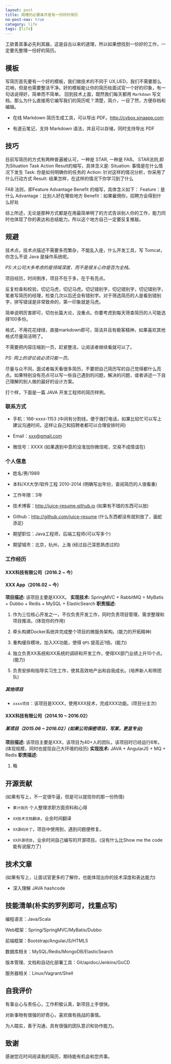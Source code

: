 ```yaml
---
layout: post
title: 跳槽的必要条件是有一份好的简历
no-post-nav: true
category: life
tags: [life]
---
```




工欲善其事必先利其器，这是自古以来的道理，所以如果想找到一份好的工作，一定要先整理一份好的简历。 

## **模板**

写简历首先要有一个好的模板，我们做技术的不同于 UX,UED，我们不需要那么花哨，但是也需要整洁干净。好的模板能让你的简历给面试官一个好的印象，有一句话说得好，简单而不简单。
回到技术上面，既然我们每天都用 `Markdown` 写文档，那么为什么直接用它编写我们的简历呢？清楚，简介，一目了然，方便存档和编辑。

*   在线 Markdown 简历生成工具，可以导出 PDF。http://cvbox.sinaapp.com

*   有道云笔记，支持 Markdown 语法，并且可以存储，同时支持导出 PDF

## **技巧**

目前写简历的方式有两种普遍被认可，一种是 STAR, 一种是 FAB。
STAR法则,即为Situation Task Action Result的缩写，具体含义是:
Situation: 事情是在什么情况下发生
Task: 你是如何明确你的任务的
Action: 针对这样的情况分析，你采用了什么行动方式
Result: 结果怎样，在这样的情况下你学习到了什么

FAB 法则，即Feature Advantage Benefit 的缩写，具体含义如下：
Feature：是什么
Advantage：比别人好在哪些地方
Benefit：如果雇佣你，招聘方会得到什么好处

综上所述，无论是那种方式都是在用最简单明了的方式告诉别人你的工作，能力同时也体现了你的表达和总结能力。所以这个地方自己一定要反复推敲。

## **规避**

技术点，技术点描述不需要多而繁杂，不能乱入座，什么开发工具，写 Tomcat，你怎么不说 Java 是操作系统呢。

_PS:大公司大多考虑的是领域深度，而不是很关心你是否为全栈。_

项目经历，时间倒序，项目不在于多，在于有亮点。

反复检查和校验，切记马虎，切记马虎。切记错别字，切记错别字，切记错别字，笔者写简历的经理，检查几次以后还会有错别字。对于筛选简历的人是看到错别字，拼写错误是非常致命的，第一印象就是马虎。

简单说明厉害即可，切勿长篇大论，没重点。你要考虑到每天筛查简历的人可能选择100多份。

格式，不用花花绿绿，直接markdown即可，简洁并且有极客精神，如果喜欢其他格式尽量简洁明了。

不需要把内容压缩到一页，赶紧整洁，让阅读者继续看就可以了。

_PS: 网上的谬论说必须只能一页。_

尽量与众不同，面试者每天看很多简历，不要把自己简历写的自己觉得都什么亮点。如果特别没有亮点可以写一些自己遇到的问题，解决的问题，或者讲述一下自己理解的别人做的最好的设计方案。

打个样，下面是一篇 JAVA 开发工程师的简历样例。

### **联系方式**

*   手机：186-xxxx-1153 (中间有分割线，便于拨打电话，如果比较忙可以写上建议沟通时间，这样让自己和招聘者都可以合理安排时间)

*   Email：xxx@gmail.com

*   微信号：XXXX (如果遇到中意的没准加你微信呢，交易不成情谊在)

### **个人信息**

*   姓名/男/1989

*   本科/XX大学/软件工程 2010-2014 (明确写出年份，查阅简历的人很看重)

*   工作年限：3年

*   技术博客：http://juice-resume.github.io (如果有不错的东西可以放)

*   Github：http://github.com/juice-resume (什么东西都没有就别放了，画蛇添足)

*   期望职位：Java工程师，后端工程师(可以写多个)

*   期望城市：北京，杭州，上海 (经过自己深思熟虑过的)

### **工作经历**

#### **XXX科技有限公司（2016.2 ~ 今）**

#### **XXX App（2016.02 ~ 今）**

**项目描述:**
该项目主要是XXXX。
**实现技术:**
SpringMVC + RabbitMQ + MyBatis + Dubbo + Redis + MySQL + ElasticSearch
**职责描述:**

1.  作为三位核心开发之一，不仅负责开发工作，同时负责项目管理，需求整理和项目推进。(体现你的作用)

2.  牵头构建Docker系统并完成整个项目的微服务架构。(能力的开拓精神)

3.  重构缓存模块，加入XX功能，使得 `QPS` 提高近1倍。(能力)

4.  独立负责XX系统和XX系统的调研和开发工作，使得XX部门业绩上升10个点。(能力)

5.  负责安排和指导实习生工作，使其高效地产出和自我成长。(培养新人和带团队)

##### **其他项目**

*   `xxxx项目`：该项目是XXXX，使用XXX技术，完成XXX功能。(项目分主次)

#### **XXX科技有限公司（2014.10 ~ 2016.02）**

##### **某项目（2015.06 ~ 2016.02）(如果公司保密项目，写某，更显专业)**

**项目描述:**
该项目主要是XXX，该项目为40+人的团队，该项目时已经运行6年。 (体现规模，同时也提现自己大环境的经历)
**实现技术:**
JAVA + AngularJS + MQ + Redis
**职责描述:**

1.  略

## **开源贡献**

(如果有写上，不一定很牛逼，但是可以提现你的那一份热情)

*   `果汁简历` 个人整理求职方面资料和心得

*   `XX技术文档翻译`，业余时间翻译

*   `XX源码补丁`，项目中使用到，遇到问题便修复。

*   `XX开源项目`，业余时间自己编写的开源项目。(没有什么比Show me the code能有说服力了)

## **技术文章**

(如果有写上，让面试官更多的了解你，也能体现出你的技术深度和表达能力)

*   深入理解 JAVA hashcode

## **技能清单(朴实的罗列即可，找重点写)**

编程语言：Java/Scala

Web框架：Spring/SpringMVC/MyBatis/Dubbo

前端框架：Bootstrap/AngularJS/HTML5

数据库相关：MySQL/Redis/MongoDB/ElasticSearch

版本管理、文档和自动化部署工具：Git/apidoc/Jenkins/GoCD

服务器相关：Linux/Vagrant/Shell

## **自我评价**

有事业心与责任心，工作积极认真，新项目上手很快。

对新事物有很强的好奇心，喜欢做有挑战的事情。

为人踏实，善于沟通，具有很强的团队意识和协作能力。

## **致谢**

感谢您花时间阅读我的简历，期待能有机会和您共事。

